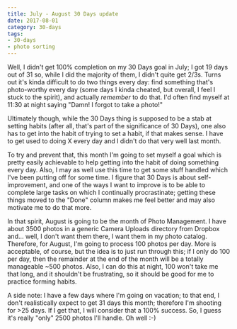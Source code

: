 ```yaml
---
title: July - August 30 Days update
date: 2017-08-01
category: 30-days
tags:
- 30-days
- photo sorting
---
```

<p>Well, I didn't get 100% completion on my 30 Days goal in July; I got 19 days out of 31 so, while I did the majority of them, I didn't quite get 2/3s. Turns out it's kinda difficult to do two things every day: find something that's photo-worthy every day (some days I kinda cheated, but overall, I feel I stuck to the spirit), and actually&nbsp;<em>remember</em> to do that. I'd often find myself at 11:30 at night saying "Damn! I forgot to take a photo!"</p>
<p>Ultimately though, while the 30 Days thing is supposed to be a stab at setting habits (after all, that's part of the significance of 30 Days), one also has to get into the habit of trying to set a habit, if that makes sense. I have to get used to doing X every day and I didn't do that very well last month.</p>
<p>To try and prevent that, this month I'm going to set myself a goal which is pretty easily achievable to help getting into the habit of doing something every day. Also, I may as well use this time to get some stuff handled which I've been putting off for some time. I figure that 30 Days is about self-improvement, and one of the ways I want to improve is to be able to complete large tasks on which I continually procrastinate; getting these things moved to the "Done" column makes me feel better and may also motivate me to do that more.</p>
<p>In that spirit, August is going to be the month of Photo Management. I have about 3500 photos in a generic Camera Uploads directory from Dropbox and... well, I don't want them there, I want them in my photo catalog. Therefore, for August, I'm going to process 100 photos per day. More is acceptable, of course, but the idea is to just run through this; if I only do 100 per day, then the remainder at the end of the month will be a totally manageable ~500 photos. Also, I can do this at night, 100 won't take me that long, and it shouldn't be frustrating, so it should be good for me to practice forming habits.</p>
<p>A side note: I have a few days where I'm going on vacation; to that end, I don't realistically expect to get 31 days this month; therefore I'm shooting for >25 days. If I get that, I will consider that a 100% success. So, I guess it's really "only" 2500 photos I'll handle. Oh well :-)</p>
